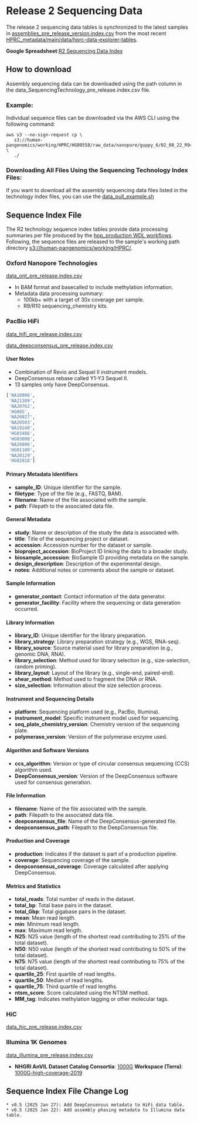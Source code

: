 # Release 2 Sequencing Data

The release 2 sequencing data tables is synchronized to the latest samples in [assemblies_pre_release_version.index.csv](https://github.com/human-pangenomics/hprc_intermediate_assembly/blob/main/data_tables/assemblies_pre_release_v0.5.index.csv) from the most recent [HPRC_metadata/main/data/hprc-data-explorer-tables](https://github.com/human-pangenomics/HPRC_metadata/tree/main/data/hprc-data-explorer-tables).

**Google Spreadsheet**:[R2 Sequencing Data Index](https://docs.google.com/spreadsheets/d/1EuZNw2sdijKYpJLqgHUYBOF6F4ECry8EWKZzVPjAw4Y/edit?usp=sharing)

## How to download
Assembly sequencing data can be downloaded using the path column in the data_SequencingTechnology_pre_release.index.csv file.

### Example:
Individual sequence files can be downloaded via the AWS CLI using the following command:

```
aws s3 --no-sign-request cp \
   s3://human-pangenomics/working/HPRC/HG00558/raw_data/nanopore/guppy_6/02_08_22_R941_HG00558_1_Guppy_6.5.7_450bps_modbases_5mc_cg_sup_prom_pass.bam \
   ./
```

### Downloading All Files Using the Sequencing Technology Index Files:

If you want to download all the assembly sequencing data files listed in the technology index files, you can use the [data_pull_example.sh](https://github.com/human-pangenomics/hprc_intermediate_assembly/blob/main/data_tables/sequencing_data/data_pull_example.sh)


## Sequence Index File
The R2 technology sequence index tables provide data processing summaries per file produced by the [hpp_production WDL workflows](https://github.com/human-pangenomics/hpp_production_workflows/tree/master/data_processing/wdl/workflows). Following, the sequence files are released to the sample's working path directory [s3://human-pangenomics/working/HPRC/](https://s3-us-west-2.amazonaws.com/human-pangenomics/index.html?prefix=working/).

### Oxford Nanopore Technologies

[data_ont_pre_release.index.csv](https://github.com/human-pangenomics/hprc_intermediate_assembly/blob/main/data_tables/sequencing_data/data_ont_pre_release.index.csv)
* In BAM format and basecalled to include methylation information. 
* Metadata data processing summary:
   * 100kb+ with a target of 30x coverage per sample.
   * R9/R10 sequencing_chemistry kits.

### PacBio HiFi
[data_hifi_pre_release.index.csv](https://github.com/human-pangenomics/hprc_intermediate_assembly/blob/main/data_tables/sequencing_data/data_hifi_pre_release.index.csv)

[data_deepconsensus_pre_release.index.csv](https://github.com/human-pangenomics/hprc_intermediate_assembly/blob/main/data_tables/sequencing_data/data_deepconsensus_pre_release.index.csv)

#### User Notes
* Combination of Revio and Sequel II instrument models.
* DeepConsensus rebase called Y1-Y3 Sequel II.
* 13 samples only have DeepConsensus. 
```Python
['NA18906',
 'NA21309',
 'NA20762',
 'HG005',
 'NA20827',
 'NA20503',
 'NA19240',
 'HG03486',
 'HG03098',
 'NA20806',
 'HG01109',
 'NA20129',
 'HG02818']
```

#### Primary Metadata Identifiers

- **sample_ID**: Unique identifier for the sample.
- **filetype**: Type of the file (e.g., FASTQ, BAM).
- **filename**: Name of the file associated with the sample.
- **path**: Filepath to the associated data file.

#### General Metadata

- **study**: Name or description of the study the data is associated with.
- **title**: Title of the sequencing project or dataset.
- **accession**: Accession number for the dataset or sample.
- **bioproject_accession**: BioProject ID linking the data to a broader study.
- **biosample_accession**: BioSample ID providing metadata on the sample.
- **design_description**: Description of the experimental design.
- **notes**: Additional notes or comments about the sample or dataset.

#### Sample Information

- **generator_contact**: Contact information of the data generator.
- **generator_facility**: Facility where the sequencing or data generation occurred.

#### Library Information

- **library_ID**: Unique identifier for the library preparation.
- **library_strategy**: Library preparation strategy (e.g., WGS, RNA-seq).
- **library_source**: Source material used for library preparation (e.g., genomic DNA, RNA).
- **library_selection**: Method used for library selection (e.g., size-selection, random priming).
- **library_layout**: Layout of the library (e.g., single-end, paired-end).
- **shear_method**: Method used to fragment the DNA or RNA.
- **size_selection**: Information about the size selection process.

#### Instrument and Sequencing Details

- **platform**: Sequencing platform used (e.g., PacBio, Illumina).
- **instrument_model**: Specific instrument model used for sequencing.
- **seq_plate_chemistry_version**: Chemistry version of the sequencing plate.
- **polymerase_version**: Version of the polymerase enzyme used.

#### Algorithm and Software Versions

- **ccs_algorithm**: Version or type of circular consensus sequencing (CCS) algorithm used.
- **DeepConsensus_version**: Version of the DeepConsensus software used for consensus generation.

#### File Information

- **filename**: Name of the file associated with the sample.
- **path**: Filepath to the associated data file.
- **deepconsensus_file**: Name of the DeepConsensus-generated file.
- **deepconsensus_path**: Filepath to the DeepConsensus file.

#### Production and Coverage

- **production**: Indicates if the dataset is part of a production pipeline.
- **coverage**: Sequencing coverage of the sample.
- **deepconsensus_coverage**: Coverage calculated after applying DeepConsensus.

#### Metrics and Statistics

- **total_reads**: Total number of reads in the dataset.
- **total_bp**: Total base pairs in the dataset.
- **total_Gbp**: Total gigabase pairs in the dataset.
- **mean**: Mean read length.
- **min**: Minimum read length.
- **max**: Maximum read length.
- **N25**: N25 value (length of the shortest read contributing to 25% of the total dataset).
- **N50**: N50 value (length of the shortest read contributing to 50% of the total dataset).
- **N75**: N75 value (length of the shortest read contributing to 75% of the total dataset).
- **quartile_25**: First quartile of read lengths.
- **quartile_50**: Median of read lengths.
- **quartile_75**: Third quartile of read lengths.
- **ntsm_score**: Score calculated using the NTSM method.
- **MM_tag**: Indicates methylation tagging or other molecular tags.

### HiC
[data_hic_pre_release.index.csv](https://github.com/human-pangenomics/hprc_intermediate_assembly/blob/main/data_tables/sequencing_data/data_hic_pre_release.index.csv)

### Illumina 1K Genomes
[data_illumina_pre_release.index.csv](https://github.com/human-pangenomics/hprc_intermediate_assembly/blob/main/data_tables/sequencing_data/data_illumina_pre_release.index.csv)
* **NHGRI AnVIL Dataset Catalog Consortia**: [1000G](https://anvilproject.org/data/consortia/1000G/workspaces) **Workspace (Terra)**: [1000G-high-coverage-2019](https://anvil.terra.bio/#workspaces/anvil-datastorage/1000G-high-coverage-2019)

## Sequence Index File Change Log
```
* v0.5 (2025 Jan 27): Add DeepConsensus metadata to HiFi data table.
* v0.5 (2025 Jan 22): Add assembly phasing metadata to Illumina data table.
```

